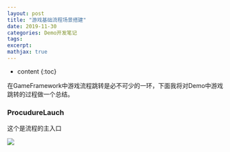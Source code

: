 ```yaml
---
layout: post
title: "游戏基础流程场景搭建"
date: 2019-11-30
categories: Demo开发笔记
tags: 
excerpt: 
mathjax: true
---
```


* content
{:toc}

在GameFramework中游戏流程跳转是必不可少的一环，下面我将对Demo中游戏跳转的过程做一个总结。

### ProcudureLauch
这个是流程的主入口

![](https://longshilin.com/images/20191117095943.png)



